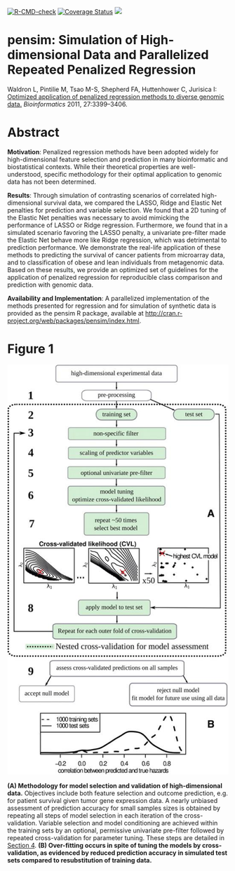   <!-- badges: start -->
  [![R-CMD-check](https://github.com/waldronlab/pensim/workflows/R-CMD-check/badge.svg)](https://github.com/waldronlab/pensim/actions)
  [![Coverage Status](https://codecov.io/github/waldronlab/pensim/coverage.svg?branch=master)](https://codecov.io/github/waldronlab/pensim?branch=master)
  [![](https://cranlogs.r-pkg.org/badges/pensim)](https://cran.r-project.org/package=pensim)
  <!-- badges: end -->

# pensim: Simulation of High-dimensional Data and Parallelized Repeated Penalized Regression

Waldron L, Pintilie M, Tsao M-S, Shepherd FA, Huttenhower C, Jurisica
I: [Optimized application of penalized regression methods to diverse
genomic data.][manuscript] *Bioinformatics* 2011,
27:3399–3406. 

# Abstract

**Motivation**: Penalized regression methods have been adopted widely
  for high-dimensional feature selection and prediction in many
  bioinformatic and biostatistical contexts. While their theoretical
  properties are well-understood, specific methodology for their
  optimal application to genomic data has not been determined.

**Results**: Through simulation of contrasting scenarios of correlated
  high-dimensional survival data, we compared the LASSO, Ridge and
  Elastic Net penalties for prediction and variable selection. We
  found that a 2D tuning of the Elastic Net penalties was necessary to
  avoid mimicking the performance of LASSO or Ridge
  regression. Furthermore, we found that in a simulated scenario
  favoring the LASSO penalty, a univariate pre-filter made the Elastic
  Net behave more like Ridge regression, which was detrimental to
  prediction performance. We demonstrate the real-life application of
  these methods to predicting the survival of cancer patients from
  microarray data, and to classification of obese and lean individuals
  from metagenomic data. Based on these results, we provide an
  optimized set of guidelines for the application of penalized
  regression for reproducible class comparison and prediction with
  genomic data.

**Availability and Implementation**: A parallelized implementation of
  the methods presented for regression and for simulation of synthetic
  data is provided as the pensim R package, available at
  http://cran.r-project.org/web/packages/pensim/index.html.

# Figure 1

<a href="https://bioinformatics.oxfordjournals.org/content/27/24/3399"><img src="https://github.com/waldronlab/schematics/raw/master/jpgs/F1_pensim.jpg"/></a>


**(A) Methodology for model selection and validation of high-dimensional
data.** Objectives include both feature selection and outcome
prediction, e.g. for patient survival given tumor gene expression
data. A nearly unbiased assessment of prediction accuracy for small
samples sizes is obtained by repeating all steps of model selection in
each iteration of the cross-validation. Variable selection and model
conditioning are achieved within the training sets by an optional,
permissive univariate pre-filter followed by repeated cross-validation
for parameter tuning. These steps are detailed in [Section 4]. **(B)
Over-fitting occurs in spite of tuning the models by cross-validation,
as evidenced by reduced prediction accuracy in simulated test sets
compared to resubstitution of training data.**

[Section 4]: https://academic.oup.com/bioinformatics/article/27/24/3399/306905#SEC4
[manuscript]: https://doi.org/10.1093/bioinformatics/btr591

